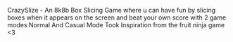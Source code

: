 CrazySlize - An 8k8b Box Slicing Game where u can have fun by slicing boxes when it appears on the screen and beat your own score with 2 game modes Normal And Casual Mode Took Inspiration from the fruit ninja game <3
